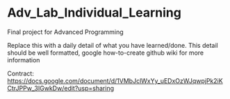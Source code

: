 # Adv_Lab_Individual_Learning
Final project for Advanced Programming

Replace this with a daily detail of what you have learned/done.
This detail should be well formatted, google how-to-create github wiki for more information

Contract: https://docs.google.com/document/d/1VMbJclWxYy_uEDxOzWJqwpjPk2iKCtrJPPw_3IGwkDw/edit?usp=sharing
